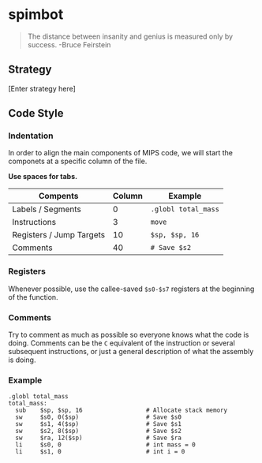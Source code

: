 # spimbot
> The distance between insanity and genius is measured only by success. -Bruce Feirstein

## Strategy
[Enter strategy here]

## Code Style

### Indentation
In order to align the main components of MIPS code, we will start the componets at a specific column of the file. 

**Use spaces for tabs.**

Compents | Column | Example
--- | --- | ---
Labels / Segments | 0 | `.globl total_mass`
Instructions | 3 | `move` |
Registers / Jump Targets | 10 | `$sp, $sp, 16`
Comments | 40 | `# Save $s2`

### Registers
Whenever possible, use the callee-saved `$s0-$s7` registers at the beginning of the function.

### Comments
Try to comment as much as possible so everyone knows what the code is doing. Comments can be the `C` equivalent of the instruction or several subsequent instructions, or just a general description of what the assembly is doing.

### Example
```
.globl total_mass
total_mass:
  sub    $sp, $sp, 16                  # Allocate stack memory
  sw     $s0, 0($sp)                   # Save $s0
  sw     $s1, 4($sp)                   # Save $s1
  sw     $s2, 8($sp)                   # Save $s2
  sw     $ra, 12($sp)                  # Save $ra
  li     $s0, 0                        # int mass = 0
  li     $s1, 0                        # int i = 0
```
